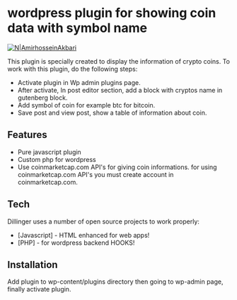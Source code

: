 # wordpress plugin for showing coin data with symbol name

[![N|AmirhosseinAkbari](https://khoobo.com/wp-content/uploads/2021/01/khoobo-logo-100x50-1.png)](https://khoobo.com)

This plugin is specially created to display the information of crypto coins. To work with this plugin, do the following steps:
- Activate plugin in Wp admin plugins page.
- After activate, In post editor section, add a block with cryptos name in gutenberg block.
- Add symbol of coin for example btc for bitcoin.
- Save post and view post, show a table of information about coin.

## Features

- Pure javascript plugin
- Custom php for wordpress
- Use coinmarketcap.com API's for giving coin informations. for using coinmarketcap.com API's you must create account in coinmarketcap.com.

## Tech

Dillinger uses a number of open source projects to work properly:

- [Javascript] - HTML enhanced for web apps!
- [PHP] - for wordpress backend HOOKS!

## Installation
Add plugin to wp-content/plugins directory then going to wp-admin page, finally activate plugin.
